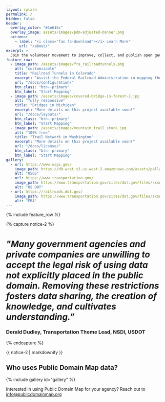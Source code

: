 ```yaml
---
layout: splash
permalink: /
hidden: false
header:
  overlay_color: "#5e616c"
  overlay_image: assets/images/pdm-adjusted-banner.png
  actions:
    - label: "<i class='fas fa-download'></i> Learn More"
      url: "/about/"
excerpt: >
  Join the volunteer movement to improve, collect, and publish open geospatial data that can be used by government agencies, private industry, and nonprofits to better inform policy decisions.<br />
feature_row:
  - image_path: /assets/images/fra_railroadtunnels.png
    alt: "customizable"
    title: "Railroad Tunnels in Colorado"
    excerpt: "Assist the Federal Railroad Administration in mapping the location of railroad tunnels in Colorado."
    url: "/docs/configuration/"
    btn_class: "btn--primary"
    btn_label: "Start Mapping"
  - image_path: /assets/images/covered-bridge-in-forest-2.jpg
    alt: "fully responsive"
    title: "Bridges in Michigan"
    excerpt: "More details on this project available soon!"
    url: "/docs/layouts/"
    btn_class: "btn--primary"
    btn_label: "Start Mapping"
  - image_path: /assets/images/mountain_trail_stock.jpg
    alt: "100% free"
    title: "Trail Network in Washington"
    excerpt: "More details on this project available soon!"
    url: "/docs/license/"
    btn_class: "btn--primary"
    btn_label: "Start Mapping"
gallery:
  - url: https://www.usgs.gov/
    image_path: https://d9-wret.s3.us-west-2.amazonaws.com/assets/palladium/production/s3fs-public/thumbnails/image/USGS_logo_green.png
    alt: "USGS"
  - url: https://www.transportation.gov/
    image_path: https://www.transportation.gov/sites/dot.gov/files/sxsw/images/us-dot.png
    alt: "US DOT"
  - url: https://railroads.dot.gov/
    image_path: https://www.transportation.gov/sites/dot.gov/files/sxsw/images/us-dot.png
    alt: "FRA"
---
```


{% include feature_row %}

{% capture notice-2 %}
# *"Many government agencies and private companies are unwilling to accept the legal risk of using data not explicitly placed in the public domain. Removing these restrictions fosters data sharing, the creation of knowledge, and cultivates understanding.”*

### Derald Dudley, Transportation Theme Lead, NSDI, USDOT
{% endcapture %}

<div class="notice">{{ notice-2 | markdownify }}</div>

## Who uses Public Domain Map data?

{% include gallery id="gallery" %}

Interested in using Public Domain Map for your agency? Reach out to info@publicdomainmap.org
